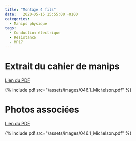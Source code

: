 ```yaml
---
title: "Montage 4 fils"
date:   2020-05-15 15:55:00 +0100
categories:
  - Manips physique
tags:
  - Conduction électrique
  - Resistance
  - MP17
---
```


# Extrait du cahier de manips

[Lien du PDF](/assets/images/046.1_Michelson.pdf)

{% include pdf src="/assets/images/046.1_Michelson.pdf" %}

# Photos associées

[Lien du PDF](/assets/images/046.1_Michelson.pdf)

{% include pdf src="/assets/images/046.1_Michelson.pdf" %}
